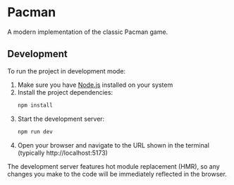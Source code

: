 # Pacman

A modern implementation of the classic Pacman game.

## Development

To run the project in development mode:

1. Make sure you have [Node.js](https://nodejs.org/) installed on your system
2. Install the project dependencies:
   ```bash
   npm install
   ```
3. Start the development server:
   ```bash
   npm run dev
   ```
4. Open your browser and navigate to the URL shown in the terminal (typically http://localhost:5173)

The development server features hot module replacement (HMR), so any changes you make to the code will be immediately reflected in the browser. 